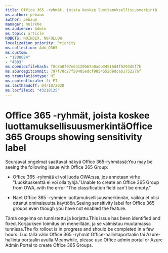 ```yaml
---
title: Office 365 -ryhmät, joista koskee luottamuksellisuusmerkintä
ms.author: pebaum
author: pebaum
manager: mnirkhe
ms.audience: Admin
ms.topic: article
ROBOTS: NOINDEX, NOFOLLOW
localization_priority: Priority
ms.collection: Adm_O365
ms.custom:
- "1200024"
- "4803"
ms.openlocfilehash: f0c8a8f07eda120b67a0adb34516d4f0203d6f7b
ms.sourcegitcommit: 797f78c27f50485edcf9854552d9dcab175227bf
ms.translationtype: HT
ms.contentlocale: fi-FI
ms.lasthandoff: 04/10/2020
ms.locfileid: "43218125"
---
```

# <a name="office-365-groups-showing-sensitivity-label"></a><span data-ttu-id="5e0ed-102">Office 365 -ryhmät, joista koskee luottamuksellisuusmerkintä</span><span class="sxs-lookup"><span data-stu-id="5e0ed-102">Office 365 Groups showing sensitivity label</span></span>

<span data-ttu-id="5e0ed-103">Seuraavat ongelmat saattavat näkyä Office 365-ryhmässä:</span><span class="sxs-lookup"><span data-stu-id="5e0ed-103">You may be seeing the following issue with Office 365 Group:</span></span>

- <span data-ttu-id="5e0ed-104">Office 365 -ryhmää ei voi luoda OWA:ssa, jos annetaan virhe "Luokituskenttä ei voi olla tyhjä."</span><span class="sxs-lookup"><span data-stu-id="5e0ed-104">Unable to create an Office 365 Group from OWA, with the error "The classification field can't be empty."</span></span>

- <span data-ttu-id="5e0ed-105">Näet Office 365 -ryhmien luottamuksellisuusmerkinnän, vaikka et olisi ottanut ominaisuutta käyttöön.</span><span class="sxs-lookup"><span data-stu-id="5e0ed-105">Seeing sensitivity label for Office 365 groups even though you have not enabled the feature.</span></span>

<span data-ttu-id="5e0ed-106">Tämä ongelma on tunnistettu ja korjattu.</span><span class="sxs-lookup"><span data-stu-id="5e0ed-106">This issue has been identified and fixed.</span></span> <span data-ttu-id="5e0ed-107">Korjauksen toimitus on meneillään, ja se valmistuu muutamassa tunnissa.</span><span class="sxs-lookup"><span data-stu-id="5e0ed-107">The fix rollout is in progress and should be completed in a few hours.</span></span> <span data-ttu-id="5e0ed-108">Luo tällä välin Office 365 -ryhmät Office-hallintaportaalin tai Azure-hallinta portaalin avulla.</span><span class="sxs-lookup"><span data-stu-id="5e0ed-108">Meanwhile, please use Office admin portal or Azure Admin Portal to create Office 365 Groups.</span></span>  
